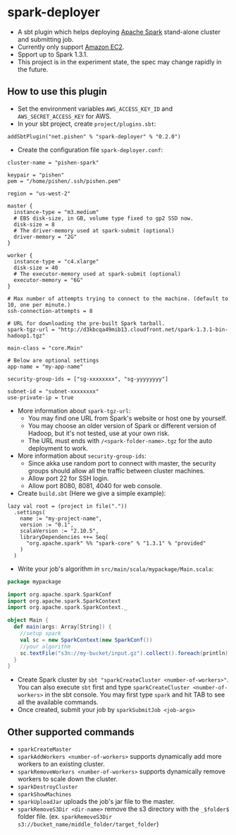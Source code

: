 # spark-deployer
* A sbt plugin which helps deploying [Apache Spark](http://spark.apache.org/) stand-alone cluster and submitting job.
* Currently only support [Amazon EC2](http://aws.amazon.com/ec2/).
* Spport up to Spark 1.3.1.
* This project is in the experiment state, the spec may change rapidly in the future.

## How to use this plugin
* Set the environment variables `AWS_ACCESS_KEY_ID` and `AWS_SECRET_ACCESS_KEY` for AWS.
* In your sbt project, create `project/plugins.sbt`:
```
addSbtPlugin("net.pishen" % "spark-deployer" % "0.2.0")
```
* Create the configuration file `spark-deployer.conf`:
```
cluster-name = "pishen-spark"

keypair = "pishen"
pem = "/home/pishen/.ssh/pishen.pem"

region = "us-west-2"

master {
  instance-type = "m3.medium"
  # EBS disk-size, in GB, volume type fixed to gp2 SSD now.
  disk-size = 8
  # The driver-memory used at spark-submit (optional)
  driver-memory = "2G"
}

worker {
  instance-type = "c4.xlarge"
  disk-size = 40
  # The executor-memory used at spark-submit (optional)
  executor-memory = "6G"
}

# Max number of attempts trying to connect to the machine. (default to 10, one per minute.)
ssh-connection-attempts = 8

# URL for downloading the pre-built Spark tarball.
spark-tgz-url = "http://d3kbcqa49mib13.cloudfront.net/spark-1.3.1-bin-hadoop1.tgz"

main-class = "core.Main"

# Below are optional settings
app-name = "my-app-name"

security-group-ids = ["sg-xxxxxxxx", "sg-yyyyyyyy"]

subnet-id = "subnet-xxxxxxxx"
use-private-ip = true
```
* More information about `spark-tgz-url`:
  * You may find one URL from Spark's website or host one by yourself.
  * You may choose an older version of Spark or different version of Hadoop, but it's not tested, use at your own risk.
  * The URL must ends with `/<spark-folder-name>.tgz` for the auto deployment to work.
* More information about `security-group-ids`:
  * Since akka use random port to connect with master, the security groups should allow all the traffic between cluster machines.
  * Allow port 22 for SSH login.
  * Allow port 8080, 8081, 4040 for web console.
* Create `build.sbt` (Here we give a simple example):
```
lazy val root = (project in file("."))
  .settings(
    name := "my-project-name",
    version := "0.1",
    scalaVersion := "2.10.5",
    libraryDependencies ++= Seq(
      "org.apache.spark" %% "spark-core" % "1.3.1" % "provided"
    )
  )
```
* Write your job's algorithm in `src/main/scala/mypackage/Main.scala`:
```scala
package mypackage

import org.apache.spark.SparkConf
import org.apache.spark.SparkContext
import org.apache.spark.SparkContext._

object Main {
  def main(args: Array[String]) {
    //setup spark
    val sc = new SparkContext(new SparkConf())
    //your algorithm 
    sc.textFile("s3n://my-bucket/input.gz").collect().foreach(println)
  }
}
```
* Create Spark cluster by `sbt "sparkCreateCluster <number-of-workers>"`. You can also execute `sbt` first and type `sparkCreateCluster <number-of-workers>` in the sbt console. You may first type `spark` and hit TAB to see all the available commands.
* Once created, submit your job by `sparkSubmitJob <job-args>`

## Other supported commands
* `sparkCreateMaster`
* `sparkAddWorkers <number-of-workers>` supports dynamically add more workers to an existing cluster.
* `sparkRemoveWorkers <number-of-workers>` supports dynamically remove workers to scale down the cluster.
* `sparkDestroyCluster`
* `sparkShowMachines`
* `sparkUploadJar` uploads the job's jar file to the master.
* `sparkRemoveS3Dir <dir-name>` remove the s3 directory with the `_$folder$` folder file. (ex. `sparkRemoveS3Dir s3://bucket_name/middle_folder/target_folder`)
